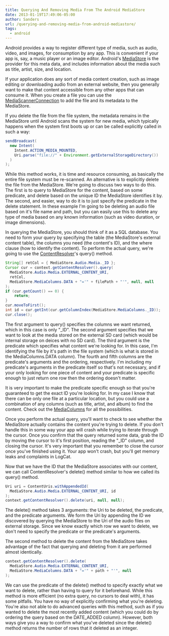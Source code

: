 ```yaml
---
title: Querying And Removing Media From The Android MediaStore
date: 2013-01-19T17:49:06-05:00
author: Sanders
url: /querying-and-removing-media-from-android-mediastore/
tags:
  - android
---
```

Android provides a way to register different type of media, such as audio, video, and images, for consumption by any app. This is convenient if your app is, say, a music player or an image editor. Android's [MediaStore](http://developer.android.com/reference/android/provider/MediaStore.html) is the provider for this meta data, and includes information about the media such as title, artist, size, and location.

If your application does any sort of media content creation, such as image editing or downloading audio from an external website, then you generally want to make that content accessible from any other apps that can consume it. When you create a file you can use the [MediaScannerConnection](http://developer.android.com/reference/android/media/MediaScannerConnection.html) to add the file and its metadata to the MediaStore.

If you delete the file from the file system, the metadata remains in the MediaStore until Android scans the system for new media, which typically happens when the system first boots up or can be called explicitly called in such a way:

```java
sendBroadcast(
  new Intent(
    Intent.ACTION_MEDIA_MOUNTED,
    Uri.parse("file://" + Environment.getExternalStorageDirectory())
  )
);
```

While this method works, it is time and resource consuming, as basically the entire file system must be re-scanned. An alternative is to explicitly delete the file from the MediaStore. We're going to discuss two ways to do this. The first is to query to MediaStore for the content, based on some predicate, and delete based on the unique ID the MediaStore identifies it by. The second, and easier, way to do it is to just specify the predicate in the delete statement. In these example I'm going to be deleting an audio file based on it's file name and path, but you can easily use this to delete any type of media based on any known information (such as video duration, or image dimensions).

In querying the MediaStore, you should think of it as a SQL database. You need to form your query by specifying the table (the MediaStore's external content table), the columns you need (the content's ID), and the where clause (how to identify the content). To perform the actual query, we're going to use the [ContentResolver](http://developer.android.com/reference/android/content/ContentResolver.html)'s query() method.

```java
String[] retCol = { MediaStore.Audio.Media._ID };
Cursor cur = context.getContentResolver().query(
  MediaStore.Audio.Media.EXTERNAL_CONTENT_URI,
  retCol,
  MediaStore.MediaColumns.DATA + "='" + filePath + "'", null, null
);
if (cur.getCount() == 0) {
    return;
}
cur.moveToFirst();
int id = cur.getInt(cur.getColumnIndex(MediaStore.MediaColumns._ID));
cur.close();
```

The first argument to query() specifies the columns we want returned, which in this case is only "_ID". The second argument specifies that we want to look at the media stored on the external SD card (which would be internal storage on deices with no SD card). The third argument is the predicate which specifies what content we're looking for. In this case, I'm identifying the file by it's path in the file system (which is what is stored in the MediaColumns.DATA column). The fourth and fifth columns are the predicate's arguments and the ordering, respectively. I'm including my predicate's arguments in the predicate itself so that's not necessary, and if your only looking for one piece of content and your predicate is specific enough to just return one row then the ordering doesn't matter.

It is very important to make the predicate specific enough so that you're guaranteed to get the exact ID you're looking for. In my case I know that there can be only one file at a particular location, but you could use a combination of any columns (such as title, artist, and album) to find the content. Check out the [MediaColumns](http://developer.android.com/reference/android/provider/MediaStore.MediaColumns.html) for all the possibilities.

Once you perform the actual query, you'll want to check to see whether the MediaStore actually contains the content you're trying to delete. If you don't handle this in some way your app will crash while trying to iterate through the cursor. Once you confirm that the query returned some data, grab the ID by moving the cursor to it's first position, reading the "_ID" column, and closing the cursor. It's very important that you remember to close the cursor once you've finished using it. Your app won't crash, but you'll get memory leaks and complaints in LogCat.

Now that we have the ID that the MediaStore associates with our content, we can call ContentResolver's delete() method similar to how we called its query() method.

```java
Uri uri = ContentUris.withAppendedId(
  MediaStore.Audio.Media.EXTERNAL_CONTENT_URI, id
);
context.getContentResolver().delete(uri, null, null);
```

The delete() method takes 3 arguments: the Uri to be deleted, the predicate, and the predicate arguments. We form the Uri by appending the ID we discovered by querying the MediaStore to the Uri of the audio files on external storage. Since we know exactly which row we want to delete, we don't need to specify the predicate or the predicate's arguments.

The second method to delete the content from the MediaStore takes advantage of the fact that querying and deleting from it are performed almost identically.

```java
context.getContentResolver().delete(
  MediaStore.Audio.Media.EXTERNAL_CONTENT_URI,
  MediaStore.MediaColumns.DATA + "='" + path + "'", null
);
```

We can use the predicate of the delete() method to specify exactly what we want to delete, rather than having to query for it beforehand. While this method is more efficient (no extra query, no cursors to deal with), it has some pitfalls. You have no way of explicitly confirming what you're deleting. You're also not able to do advanced queries with this method, such as if you wanted to delete the most recently added content (which you could do by ordering the query based on the DATE_ADDED column). However, both ways give you a way to confirm what you've deleted since the delete() method returns the number of rows that it deleted as an integer.
